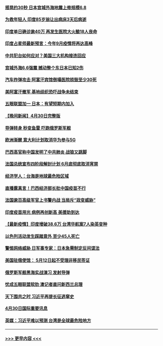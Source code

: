 #### [摇晃约30秒 日本宫城外海地震上修规模6.8](../pages/prog202/a103108477.md?t=05012051) 
#### [为救年轻人 印度85岁翁让出病床3天后病逝](../pages/prog202/a103108457.md?t=05012051) 
#### [印度单日确诊逾40万 再发生医院大火酿18人丧命](../pages/prog202/a103108440.md?t=05012051) 
#### [印度占星师最新预言：今年9月疫情将再达高峰](../pages/prog202/a103108368.md?t=05012051) 
#### [中共犯台如何应对？美国三大机构接连回应](../pages/prog202/a103108423.md?t=05012051) 
#### [宫城外海6.6强震 撼动整个东日本已知2伤](../pages/prog202/a103108347.md?t=05012051) 
#### [汽车炸弹攻击 阿富汗宾馆倒塌医院损毁至少30死](../pages/prog202/a103108389.md?t=05012051) 
#### [美阿富汗撤军 基地组织恐吓战争未结束](../pages/prog202/a103108030.md?t=05012051) 
#### [五眼联盟加一 日本：有望短期内加入](../pages/prog202/a103108083.md?t=05012051) 
#### [【晚间新闻】4月30日完整版](../pages/prog202/a103108327.md?t=05012051) 
#### [导弹转身 秒变鱼雷 吓跑俄罗斯军舰](../pages/prog202/a103108064.md?t=05012051) 
#### [欧洲渐醒 意大利计划取消华为参与5G](../pages/prog202/a103108199.md?t=05012051) 
#### [巴西高官称中国发明了中共肺炎 战狼又跳脚](../pages/prog202/a103108063.md?t=05012051) 
#### [法国总统宣布四阶段解封计划 6月底彻底取消宵禁](../pages/prog202/a103108070.md?t=05012051) 
#### [经济学人：台海是地球最危险区域](../pages/prog202/a103108131.md?t=05012051) 
#### [直播露真言！巴西经济部长批中国疫苗不行](../pages/prog202/a103108096.md?t=05012051) 
#### [法国逾百高级军官上书警内战 当局斥“政变威胁”](../pages/prog202/a103108017.md?t=05012051) 
#### [印度疫苗用光 病例再创新高 美援助到达](../pages/prog202/a103108054.md?t=05012051) 
#### [【最新疫情】印度增破38.6万 台湾华航案7人染英变种](../pages/prog202/a103108035.md?t=05012051) 
#### [以色列活动发生踩踏意外 至少45人死亡](../pages/prog202/a103107919.md?t=05012051) 
#### [警惕网络威胁 日军事专家：日本急需制定反间谍法](../pages/prog202/a103107912.md?t=05012051) 
#### [美国驻俄使馆： 5月12日起不受理非移民签证](../pages/prog202/a103107903.md?t=05012051) 
#### [俄罗斯军舰黑海实战演习 发射导弹](../pages/prog202/a103107890.md?t=05012051) 
#### [忧成五眼联盟软肋 澳记者直问新西兰总理](../pages/prog202/a103107874.md?t=05012051) 
#### [天下围共之时 习近平再提长征逃窜史](../pages/prog202/a103106493.md?t=05012051) 
#### [4月30日国际重要讯息](../pages/prog202/a103107685.md?t=05012051) 
#### [英媒：习近平难以预测 台湾是全球最危险地方](../pages/prog202/a103107669.md?t=05012051) 

----
#### [ >>> 更早内容 <<< ](../indexes/prog202-earlier.md)
